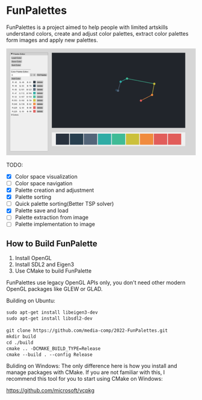 # FunPalettes

FunPalettes is a project aimed to help people with limited artskills understand colors, create and adjust color palettes, extract color palettes form images and apply new palettes.

![thumbnail](screenshot.png)

TODO:

- [x] Color space visualization
- [ ] Color space navigation
- [x] Palette creation and adjustment
- [x] Palette sorting
- [ ] Quick palette sorting(Better TSP solver)
- [x] Palette save and load
- [ ] Palette extraction from image
- [ ] Palette implementation to image

## How to Build FunPalette
1. Install OpenGL
2. Install SDL2 and Eigen3
3. Use CMake to build FunPalette

FunPalettes use legacy OpenGL APIs only, you don't need other modern OpenGL packages like GLEW or GLAD.

Building on Ubuntu:
```shell
sudo apt-get install libeigen3-dev
sudo apt-get install libsdl2-dev

git clone https://github.com/media-comp/2022-FunPalettes.git
mkdir build
cd ./build
cmake .. -DCMAKE_BUILD_TYPE=Release
cmake --build . --config Release
```

Buliding on Windows:
The only difference here is how you install and manage packages with CMake. If you are not familiar with this, I recommend this tool for you to start using CMake on Windows:

https://github.com/microsoft/vcpkg
